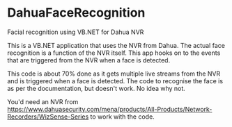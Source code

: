 # DahuaFaceRecognition
Facial recognition using VB.NET for Dahua NVR

This is a VB.NET application that uses the NVR from Dahua. The actual face recognition is a function of the NVR itself. This app hooks on to the events that are triggered from the NVR when a face is detected.

This code is about 70% done as it gets multiple live streams from the NVR and is triggered when a face is detected. The code to recognise the face is as per the documentation, but doesn't work. No idea why not.

You'd need an NVR from https://www.dahuasecurity.com/mena/products/All-Products/Network-Recorders/WizSense-Series to work with the code.

